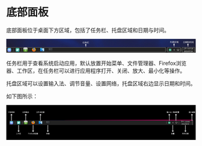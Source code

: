 # 底部面板

底部面板位于桌面下方区域，包括了任务栏、托盘区域和日期与时间。

![kiran-panel-area.png](../../images/docs/kiran-panel-area.png)

任务栏用于查看系统启动应用，默认放置开始菜单、文件管理器、Firefox浏览器、工作区，在任务栏可以进行应用程序打开、关闭、放大、最小化等操作。

托盘区域可以设置输入法、调节音量、设置网络，托盘区域右边显示日期和时间。

如下图所示：

![kiran-panel-overview.png](../../images/docs/kiran-panel-overview.png)

